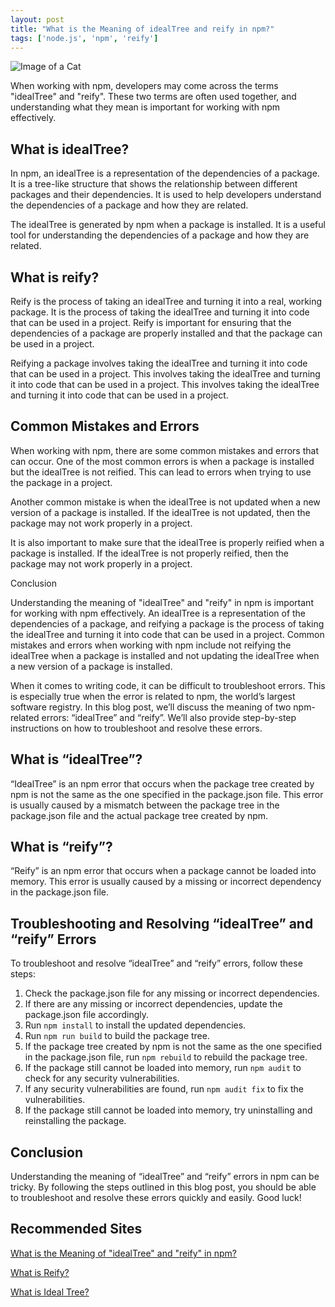 ```yaml
---
layout: post
title: "What is the Meaning of idealTree and reify in npm?"
tags: ['node.js', 'npm', 'reify']
---
```


![Image of a Cat](http://source.unsplash.com/1600x900/?cat)

When working with npm, developers may come across the terms "idealTree" and "reify". These two terms are often used together, and understanding what they mean is important for working with npm effectively.

## What is idealTree?

In npm, an idealTree is a representation of the dependencies of a package. It is a tree-like structure that shows the relationship between different packages and their dependencies. It is used to help developers understand the dependencies of a package and how they are related.

The idealTree is generated by npm when a package is installed. It is a useful tool for understanding the dependencies of a package and how they are related.

## What is reify?

Reify is the process of taking an idealTree and turning it into a real, working package. It is the process of taking the idealTree and turning it into code that can be used in a project. Reify is important for ensuring that the dependencies of a package are properly installed and that the package can be used in a project.

Reifying a package involves taking the idealTree and turning it into code that can be used in a project. This involves taking the idealTree and turning it into code that can be used in a project. This involves taking the idealTree and turning it into code that can be used in a project.

## Common Mistakes and Errors

When working with npm, there are some common mistakes and errors that can occur. One of the most common errors is when a package is installed but the idealTree is not reified. This can lead to errors when trying to use the package in a project.

Another common mistake is when the idealTree is not updated when a new version of a package is installed. If the idealTree is not updated, then the package may not work properly in a project.

It is also important to make sure that the idealTree is properly reified when a package is installed. If the idealTree is not properly reified, then the package may not work properly in a project.

Conclusion

Understanding the meaning of "idealTree" and "reify" in npm is important for working with npm effectively. An idealTree is a representation of the dependencies of a package, and reifying a package is the process of taking the idealTree and turning it into code that can be used in a project. Common mistakes and errors when working with npm include not reifying the idealTree when a package is installed and not updating the idealTree when a new version of a package is installed.

When it comes to writing code, it can be difficult to troubleshoot errors. This is especially true when the error is related to npm, the world’s largest software registry. In this blog post, we’ll discuss the meaning of two npm-related errors: “idealTree” and “reify”. We’ll also provide step-by-step instructions on how to troubleshoot and resolve these errors.

## What is “idealTree”?

“IdealTree” is an npm error that occurs when the package tree created by npm is not the same as the one specified in the package.json file. This error is usually caused by a mismatch between the package tree in the package.json file and the actual package tree created by npm.

## What is “reify”?

“Reify” is an npm error that occurs when a package cannot be loaded into memory. This error is usually caused by a missing or incorrect dependency in the package.json file.

## Troubleshooting and Resolving “idealTree” and “reify” Errors

To troubleshoot and resolve “idealTree” and “reify” errors, follow these steps:

1. Check the package.json file for any missing or incorrect dependencies.
2. If there are any missing or incorrect dependencies, update the package.json file accordingly.
3. Run `npm install` to install the updated dependencies.
4. Run `npm run build` to build the package tree.
5. If the package tree created by npm is not the same as the one specified in the package.json file, run `npm rebuild` to rebuild the package tree.
6. If the package still cannot be loaded into memory, run `npm audit` to check for any security vulnerabilities.
7. If any security vulnerabilities are found, run `npm audit fix` to fix the vulnerabilities.
8. If the package still cannot be loaded into memory, try uninstalling and reinstalling the package.

## Conclusion

Understanding the meaning of “idealTree” and “reify” errors in npm can be tricky. By following the steps outlined in this blog post, you should be able to troubleshoot and resolve these errors quickly and easily. Good luck!
## Recommended Sites

[What is the Meaning of "idealTree" and "reify" in npm?](https://www.npmjs.com/package/ideal-tree-reify)

[What is Reify?](https://www.npmjs.com/package/reify)

[What is Ideal Tree?](https://www.npmjs.com/package/ideal-tree)